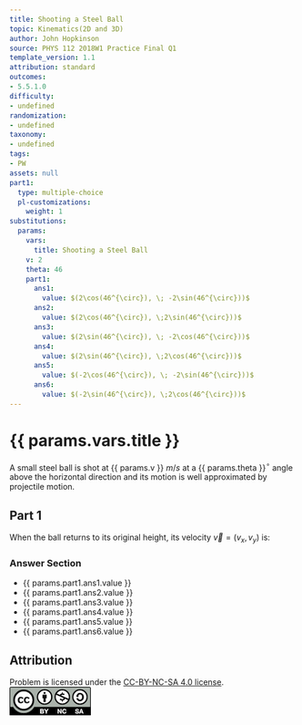 ```yaml
---
title: Shooting a Steel Ball
topic: Kinematics(2D and 3D)
author: John Hopkinson
source: PHYS 112 2018W1 Practice Final Q1
template_version: 1.1
attribution: standard
outcomes:
- 5.5.1.0
difficulty:
- undefined
randomization:
- undefined
taxonomy:
- undefined
tags:
- PW
assets: null
part1:
  type: multiple-choice
  pl-customizations:
    weight: 1
substitutions:
  params:
    vars:
      title: Shooting a Steel Ball
    v: 2
    theta: 46
    part1:
      ans1:
        value: $(2\cos(46^{\circ}), \; -2\sin(46^{\circ}))$
      ans2:
        value: $(2\cos(46^{\circ}), \;2\sin(46^{\circ}))$
      ans3:
        value: $(2\sin(46^{\circ}), \; -2\cos(46^{\circ}))$
      ans4:
        value: $(2\sin(46^{\circ}), \;2\cos(46^{\circ}))$
      ans5:
        value: $(-2\cos(46^{\circ}), \; -2\sin(46^{\circ}))$
      ans6:
        value: $(-2\sin(46^{\circ}), \;2\cos(46^{\circ}))$
---
```

# {{ params.vars.title }}
A small steel ball is shot at {{ params.v }} $m/s$ at a {{ params.theta }}$^{\circ}$ angle above the horizontal direction and its motion is well approximated by projectile motion.

## Part 1

When the ball returns to its original height, its velocity $\overrightarrow{v} = (v_x, v_y)$ is:

### Answer Section

- {{ params.part1.ans1.value }}
- {{ params.part1.ans2.value }}
- {{ params.part1.ans3.value }}
- {{ params.part1.ans4.value }}
- {{ params.part1.ans5.value }}
- {{ params.part1.ans6.value }}

## Attribution

Problem is licensed under the [CC-BY-NC-SA 4.0 license](https://creativecommons.org/licenses/by-nc-sa/4.0/).<br> ![The Creative Commons 4.0 license requiring attribution-BY, non-commercial-NC, and share-alike-SA license.](https://raw.githubusercontent.com/firasm/bits/master/by-nc-sa.png)